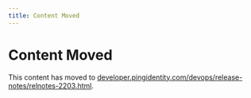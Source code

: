 ```yaml
---
title: Content Moved
---
```

# Content Moved

This content has moved to [developer.pingidentity.com/devops/release-notes/relnotes-2203.html](https://developer.pingidentity.com/devops/release-notes/relnotes-2203.html).
